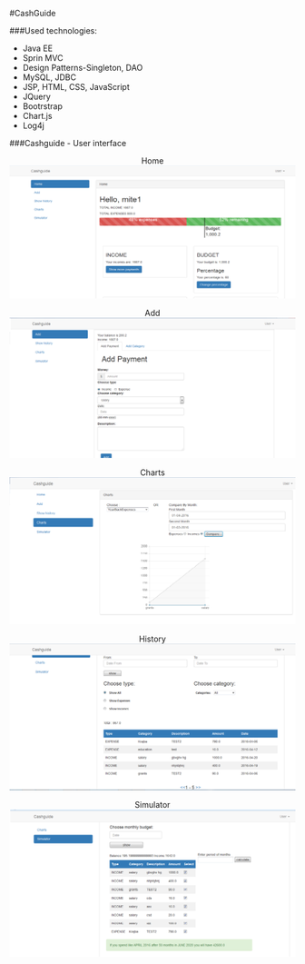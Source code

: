 #CashGuide 

###Used technologies:
* Java EE
* Sprin MVC
* Design Patterns-Singleton, DAO
* MySQL, JDBC
* JSP, HTML, CSS, JavaScript
* JQuery
* Bootrstrap
* Chart.js
* Log4j


###Cashguide - User interface

<p align="center"> Home <img src="https://raw.githubusercontent.com/LachezarM/cashguide/master/images/home.png" /></p>
<p align="center"> Add<img src="https://raw.githubusercontent.com/LachezarM/cashguide/master/images/add.png" /></p>
<p align="center"> Charts <img src="https://raw.githubusercontent.com/LachezarM/cashguide/master/images/charts.png" /></p>
<p align="center"> History <img src="https://raw.githubusercontent.com/LachezarM/cashguide/master/images/history.png" /></p>
<p align="center"> Simulator <img src="https://raw.githubusercontent.com/LachezarM/cashguide/master/images/simulator.png" /></p>

